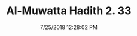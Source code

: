 ---
title        : "Al-Muwatta Hadith 2. 33"
date         : 7/25/2018 12:28:02 PM
draft        : false
type         : "hadith"
layout       : "hadith"
BookCode     : "AMH"
VolumeNumber : "2"
HadithNumber : "33"
categories  :  ["Purity - On Wudu in General"]
---